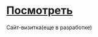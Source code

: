 # [Посмотреть](https://smaginalexander.github.io/business-card-site/)

Сайт-визитка(еще в разработке)